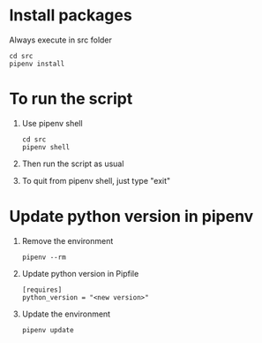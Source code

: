 # Install packages
Always execute in src folder
```shell
cd src
pipenv install
```

# To run the script
1. Use pipenv shell
    ```shell
    cd src
    pipenv shell
    ```

2. Then run the script as usual

3. To quit from pipenv shell, just type "exit"

# Update python version in pipenv

1. Remove the environment
    ```shell
    pipenv --rm
    ```

2. Update python version in Pipfile
    ```shell
    [requires]
    python_version = "<new version>"
    ```

2. Update the environment
    ```shell
    pipenv update
    ```
